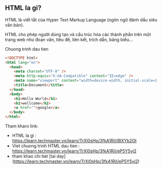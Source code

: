 ## HTML la gi?

HTML là viết tắt của Hyper Text Markup Language (ngôn ngữ đánh dấu siêu văn bản).

HTML cho phép người dùng tạo và cấu trúc hóa các thành phần trên một trang web như đoạn văn, tiêu đề, liên kết, trích dẫn, bảng biểu…

Chuong trinh dau tien

```HTML
<!DOCTYPE html>
<html lang="en">
  <head>
    <meta charset="UTF-8" />
    <meta http-equiv="X-UA-Compatible" content="IE=edge" />
    <meta name="viewport" content="width=device-width, initial-scale=1.0" />
    <title>Document</title>
  </head>
  <body>
    <h1>Hello World</h1>
    <h2>wellcome</h2>
    <a href="">google</a>
  </body>
</html>
```
Tham kharo link: 
- HTML la gi : https://learn.techmaster.vn/learn/TrXl0sHp/3fkA1RiI/lBXYb2Gt
- Viet chuong trinh HTML dau tien : https://learn.techmaster.vn/learn/TrXl0sHp/3fkA1RiI/eP5Y5yj2
- tham khao chi tiet [tai day] (https://learn.techmaster.vn/learn/TrXl0sHp/3fkA1RiI/eP5Y5yj2)